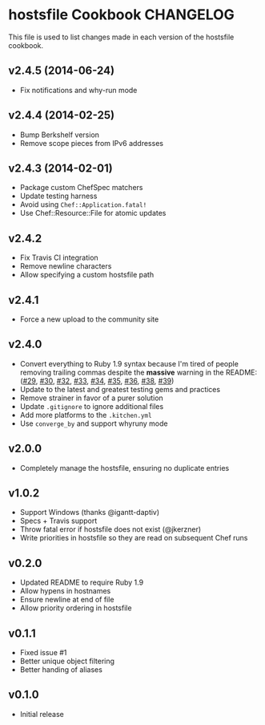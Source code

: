 hostsfile Cookbook CHANGELOG
=======================
This file is used to list changes made in each version of the hostsfile cookbook.


v2.4.5 (2014-06-24)
-------------------
- Fix notifications and why-run mode


v2.4.4 (2014-02-25)
-------------------
- Bump Berkshelf version
- Remove scope pieces from IPv6 addresses


v2.4.3 (2014-02-01)
-------------------

- Package custom ChefSpec matchers
- Update testing harness
- Avoid using `Chef::Application.fatal!`
- Use Chef::Resource::File for atomic updates


v2.4.2
------
- Fix Travis CI integration
- Remove newline characters
- Allow specifying a custom hostsfile path


v2.4.1
------
- Force a new upload to the community site


v2.4.0
------
- Convert everything to Ruby 1.9 syntax because I'm tired of people removing trailing commas despite the **massive** warning in the README: ([#29](https://github.com/customink-webops/hostsfile/issues/29), [#30](https://github.com/customink-webops/hostsfile/issues/30), [#32](https://github.com/customink-webops/hostsfile/issues/32), [#33](https://github.com/customink-webops/hostsfile/issues/33), [#34](https://github.com/customink-webops/hostsfile/issues/34), [#35](https://github.com/customink-webops/hostsfile/issues/35), [#36](https://github.com/customink-webops/hostsfile/issues/36), [#38](https://github.com/customink-webops/hostsfile/issues/38), [#39](https://github.com/customink-webops/hostsfile/issues/39))
- Update to the latest and greatest testing gems and practices
- Remove strainer in favor of a purer solution
- Update `.gitignore` to ignore additional files
- Add more platforms to the `.kitchen.yml`
- Use `converge_by` and support whyruny mode

v2.0.0
------
- Completely manage the hostsfile, ensuring no duplicate entries

v1.0.2
------
- Support Windows (thanks @igantt-daptiv)
- Specs + Travis support
- Throw fatal error if hostsfile does not exist (@jkerzner)
- Write priorities in hostsfile so they are read on subsequent Chef runs

v0.2.0
------
- Updated README to require Ruby 1.9
- Allow hypens in hostnames
- Ensure newline at end of file
- Allow priority ordering in hostsfile

v0.1.1
------
- Fixed issue #1
- Better unique object filtering
- Better handing of aliases

v0.1.0
------
- Initial release
